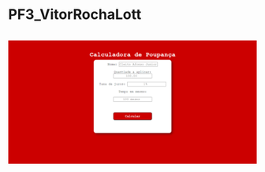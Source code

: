 # PF3_VitorRochaLott

<br>
<a href="https://vitorlott.github.io/PF3_ VitorRochaLott/PF3_VitorRochaLott.html"><img src="print.PNG"></a>
